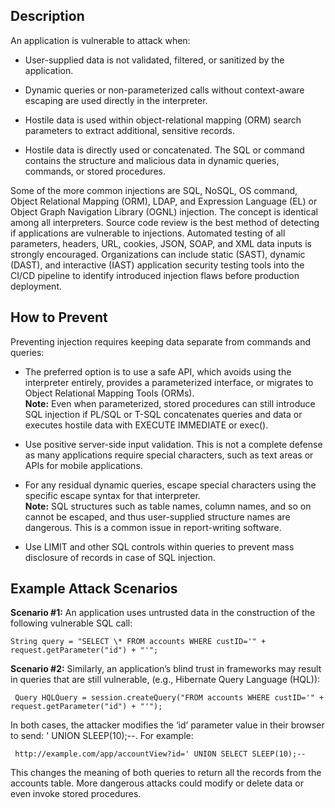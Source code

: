 ## Description

An application is vulnerable to attack when:

- User-supplied data is not validated, filtered, or sanitized by the application.
    
- Dynamic queries or non-parameterized calls without context-aware escaping are used directly in the interpreter.
    
- Hostile data is used within object-relational mapping (ORM) search parameters to extract additional, sensitive records.
    
- Hostile data is directly used or concatenated. The SQL or command contains the structure and malicious data in dynamic queries, commands, or stored procedures.
    

Some of the more common injections are SQL, NoSQL, OS command, Object Relational Mapping (ORM), LDAP, and Expression Language (EL) or Object Graph Navigation Library (OGNL) injection. The concept is identical among all interpreters. Source code review is the best method of detecting if applications are vulnerable to injections. Automated testing of all parameters, headers, URL, cookies, JSON, SOAP, and XML data inputs is strongly encouraged. Organizations can include static (SAST), dynamic (DAST), and interactive (IAST) application security testing tools into the CI/CD pipeline to identify introduced injection flaws before production deployment.

## How to Prevent

Preventing injection requires keeping data separate from commands and queries:

- The preferred option is to use a safe API, which avoids using the interpreter entirely, provides a parameterized interface, or migrates to Object Relational Mapping Tools (ORMs).  
    **Note:** Even when parameterized, stored procedures can still introduce SQL injection if PL/SQL or T-SQL concatenates queries and data or executes hostile data with EXECUTE IMMEDIATE or exec().
    
- Use positive server-side input validation. This is not a complete defense as many applications require special characters, such as text areas or APIs for mobile applications.
    
- For any residual dynamic queries, escape special characters using the specific escape syntax for that interpreter.  
    **Note:** SQL structures such as table names, column names, and so on cannot be escaped, and thus user-supplied structure names are dangerous. This is a common issue in report-writing software.
    
- Use LIMIT and other SQL controls within queries to prevent mass disclosure of records in case of SQL injection.
    

## Example Attack Scenarios

**Scenario #1:** An application uses untrusted data in the construction of the following vulnerable SQL call:

```
String query = "SELECT \* FROM accounts WHERE custID='" + request.getParameter("id") + "'";
```

**Scenario #2:** Similarly, an application’s blind trust in frameworks may result in queries that are still vulnerable, (e.g., Hibernate Query Language (HQL)):

```
 Query HQLQuery = session.createQuery("FROM accounts WHERE custID='" + request.getParameter("id") + "'");
```

In both cases, the attacker modifies the ‘id’ parameter value in their browser to send: ' UNION SLEEP(10);--. For example:

```
 http://example.com/app/accountView?id=' UNION SELECT SLEEP(10);--
```

This changes the meaning of both queries to return all the records from the accounts table. More dangerous attacks could modify or delete data or even invoke stored procedures.